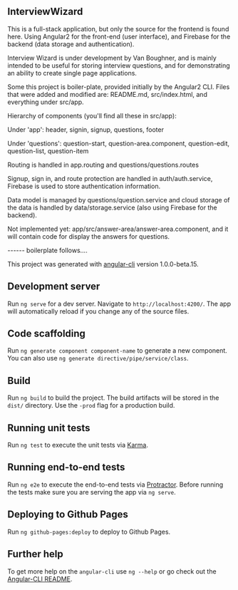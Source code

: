 ## InterviewWizard

This is a full-stack application, but only the source for the frontend is found here.  Using Angular2 for the front-end (user interface), and Firebase for the backend (data storage and authentication).

Interview Wizard is under development by Van Boughner, and is mainly intended to be useful for storing interview questions, and for demonstrating an ability to create single page applications.

Some this project is boiler-plate, provided initially by the Angular2 CLI. Files that were added and modified are: README.md, src/index.html, and everything under src/app. 

Hierarchy of components (you'll find all these in src/app):

Under 'app': header, signin, signup, questions, footer

Under 'questions': question-start, question-area.component, question-edit, question-list, question-item


Routing is handled in app.routing and questions/questions.routes
 
Signup, sign in, and route protection are handled in auth/auth.service, Firebase is used to store authentication information.

Data model is managed by questions/question.service and cloud storage of the data is handled by data/storage.service (also using Firebase for the backend).

Not implemented yet: app/src/answer-area/answer-area.component, and it will contain code for display the answers for questions.



------ boilerplate follows....

This project was generated with [angular-cli](https://github.com/angular/angular-cli) version 1.0.0-beta.15.

## Development server
Run `ng serve` for a dev server. Navigate to `http://localhost:4200/`. The app will automatically reload if you change any of the source files.

## Code scaffolding

Run `ng generate component component-name` to generate a new component. You can also use `ng generate directive/pipe/service/class`.

## Build

Run `ng build` to build the project. The build artifacts will be stored in the `dist/` directory. Use the `-prod` flag for a production build.

## Running unit tests

Run `ng test` to execute the unit tests via [Karma](https://karma-runner.github.io).

## Running end-to-end tests

Run `ng e2e` to execute the end-to-end tests via [Protractor](http://www.protractortest.org/). 
Before running the tests make sure you are serving the app via `ng serve`.

## Deploying to Github Pages

Run `ng github-pages:deploy` to deploy to Github Pages.

## Further help

To get more help on the `angular-cli` use `ng --help` or go check out the [Angular-CLI README](https://github.com/angular/angular-cli/blob/master/README.md).
